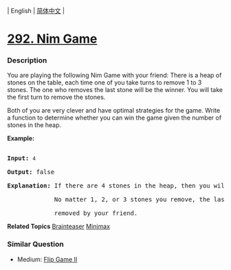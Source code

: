 | English | [简体中文](README.md) |

# [292. Nim Game](https://leetcode-cn.com/problems/nim-game)
 ### Description
<p>You are playing the following Nim Game with your friend: There is a heap of stones on the table, each time one of you take turns to remove 1 to 3 stones. The one who removes the last stone will be the winner. You will take the first turn to remove the stones.</p>

<p>Both of you are very clever and have optimal strategies for the game. Write a function to determine whether you can win the game given the number of stones in the heap.</p>

<p><strong>Example:</strong></p>

<pre>
<strong>Input:</strong> <code>4</code>
<strong>Output:</strong> false 
<strong>Explanation: </strong>If there are 4 stones in the heap, then you will never win the game;
&nbsp;            No matter 1, 2, or 3 stones you remove, the last stone will always be 
&nbsp;            removed by your friend.</pre>
**Related Topics**  [Brainteaser](https://leetcode-cn.com/tag/brainteaser) [Minimax](https://leetcode-cn.com/tag/minimax) 

### Similar Question
 - Medium:	[Flip Game II](https://leetcode-cn.com/problems/flip-game-ii) 
